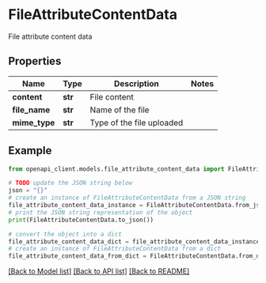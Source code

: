 # FileAttributeContentData

File attribute content data

## Properties

Name | Type | Description | Notes
------------ | ------------- | ------------- | -------------
**content** | **str** | File content | 
**file_name** | **str** | Name of the file | 
**mime_type** | **str** | Type of the file uploaded | 

## Example

```python
from openapi_client.models.file_attribute_content_data import FileAttributeContentData

# TODO update the JSON string below
json = "{}"
# create an instance of FileAttributeContentData from a JSON string
file_attribute_content_data_instance = FileAttributeContentData.from_json(json)
# print the JSON string representation of the object
print(FileAttributeContentData.to_json())

# convert the object into a dict
file_attribute_content_data_dict = file_attribute_content_data_instance.to_dict()
# create an instance of FileAttributeContentData from a dict
file_attribute_content_data_from_dict = FileAttributeContentData.from_dict(file_attribute_content_data_dict)
```
[[Back to Model list]](../README.md#documentation-for-models) [[Back to API list]](../README.md#documentation-for-api-endpoints) [[Back to README]](../README.md)


